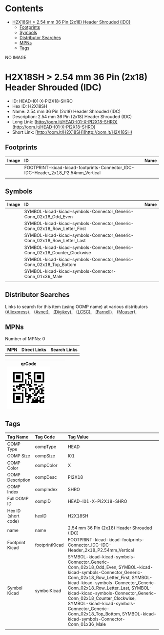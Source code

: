 



Contents
========

* [H2X18SH > 2.54 mm 36 Pin (2x18) Header Shrouded (IDC)](#h2x18sh--254-mm-36-pin-2x18-header-shrouded-idc)
	* [Footprints](#footprints)
	* [Symbols](#symbols)
	* [Distributor Searches](#distributor-searches)
	* [MPNs](#mpns)
	* [Tags](#tags)
  
NO IMAGE  
# H2X18SH > 2.54 mm 36 Pin (2x18) Header Shrouded (IDC)

- ID: HEAD-I01-X-PI2X18-SHRO
- Hex ID: H2X18SH
- Name: 2.54 mm 36 Pin (2x18) Header Shrouded (IDC)
- Description: 2.54 mm 36 Pin (2x18) Header Shrouded (IDC)
- Long Link: [http://oom.lt/HEAD-I01-X-PI2X18-SHRO](http://oom.lt/HEAD-I01-X-PI2X18-SHRO)
- Short Link: [http://oom.lt/H2X18SH](http://oom.lt/H2X18SH)

## Footprints
  

|Image|ID|Name|
| :--- | :--- | :--- |
||FOOTPRINT-kicad-kicad-footprints-Connector_IDC-IDC-Header_2x18_P2.54mm_Vertical||
||||

## Symbols
  

|Image|ID|Name|
| :--- | :--- | :--- |
|![]()|SYMBOL-kicad-kicad-symbols-Connector_Generic-Conn_02x18_Odd_Even||
|![]()|SYMBOL-kicad-kicad-symbols-Connector_Generic-Conn_02x18_Row_Letter_First||
|![]()|SYMBOL-kicad-kicad-symbols-Connector_Generic-Conn_02x18_Row_Letter_Last||
|![]()|SYMBOL-kicad-kicad-symbols-Connector_Generic-Conn_02x18_Counter_Clockwise||
|![]()|SYMBOL-kicad-kicad-symbols-Connector_Generic-Conn_02x18_Top_Bottom||
|![]()|SYMBOL-kicad-kicad-symbols-Connector-Conn_01x36_Male||
||||

## Distributor Searches
  
Links to search for this item (using OOMP name) at various distributors  
[(Aliexpress) ](https://www.aliexpress.com/wholesale?SearchText=11172.54+mm+36+Pin+2x18+Header+Shrouded+IDC)&nbsp;&nbsp;&nbsp;[(Avnet) ](https://www.avnet.com/shop/us/search/2.54+mm+36+Pin+2x18+Header+Shrouded+IDC)&nbsp;&nbsp;&nbsp;[(Digikey) ](https://www.digikey.co.uk/en/products/result?s=2.54+mm+36+Pin+2x18+Header+Shrouded+IDC)&nbsp;&nbsp;&nbsp;[(LCSC) ](https://www.lcsc.com/search?q=2.54+mm+36+Pin+2x18+Header+Shrouded+IDC)&nbsp;&nbsp;&nbsp;[(Farnell) ](https://uk.farnell.com/search?st=2.54+mm+36+Pin+2x18+Header+Shrouded+IDC)&nbsp;&nbsp;&nbsp;[(Mouser) ](https://www.mouser.com/c/?q=2.54+mm+36+Pin+2x18+Header+Shrouded+IDC)&nbsp;&nbsp;&nbsp;
## MPNs
  
Number of MPNs: 0  

|MPN|Direct Links|Search Links|
| :--- | :--- | :--- |
||||
  

|qrCode<br>[![](https://raw.githubusercontent.com/oomlout/oomlout_OOMP_parts_V2/main/HEAD/I01/X/PI2X18/SHRO/qrCode_140.png)](https://github.com/oomlout/oomlout_OOMP_parts_V2/tree/main/HEAD/I01/X/PI2X18/SHRO/qrCode.png)||||
| :---: | :---: | :---: | :---: |

## Tags
  

|Tag Name|Tag Code|Tag Value|
| :--- | :--- | :--- |
|OOMP Type|oompType|HEAD|
|OOMP Size|oompSize|I01|
|OOMP Color|oompColor|X|
|OOMP Description|oompDesc|PI2X18|
|OOMP Index|oompIndex|SHRO|
|Full OOMP ID|oompID|HEAD-I01-X-PI2X18-SHRO|
|Hex ID (short code)|hexID|H2X18SH|
|name|name|2.54 mm 36 Pin (2x18) Header Shrouded (IDC)|
|Footprint Kicad|footprintKicad|FOOTPRINT-kicad-kicad-footprints-Connector_IDC-IDC-Header_2x18_P2.54mm_Vertical|
|Symbol Kicad|symbolKicad|SYMBOL-kicad-kicad-symbols-Connector_Generic-Conn_02x18_Odd_Even, SYMBOL-kicad-kicad-symbols-Connector_Generic-Conn_02x18_Row_Letter_First, SYMBOL-kicad-kicad-symbols-Connector_Generic-Conn_02x18_Row_Letter_Last, SYMBOL-kicad-kicad-symbols-Connector_Generic-Conn_02x18_Counter_Clockwise, SYMBOL-kicad-kicad-symbols-Connector_Generic-Conn_02x18_Top_Bottom, SYMBOL-kicad-kicad-symbols-Connector-Conn_01x36_Male|
||||
